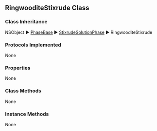 ## RingwooditeStixrude Class  
### Class Inheritance  
NSObject ▶️  [PhaseBase](PhaseBase.html) ▶️  [StixrudeSolutionPhase](StixrudeSolutionPhase.md) ▶️  RingwooditeStixrude  
### Protocols Implemented  
None   

### Properties  
None  

### Class Methods  
None  

### Instance Methods  
None  